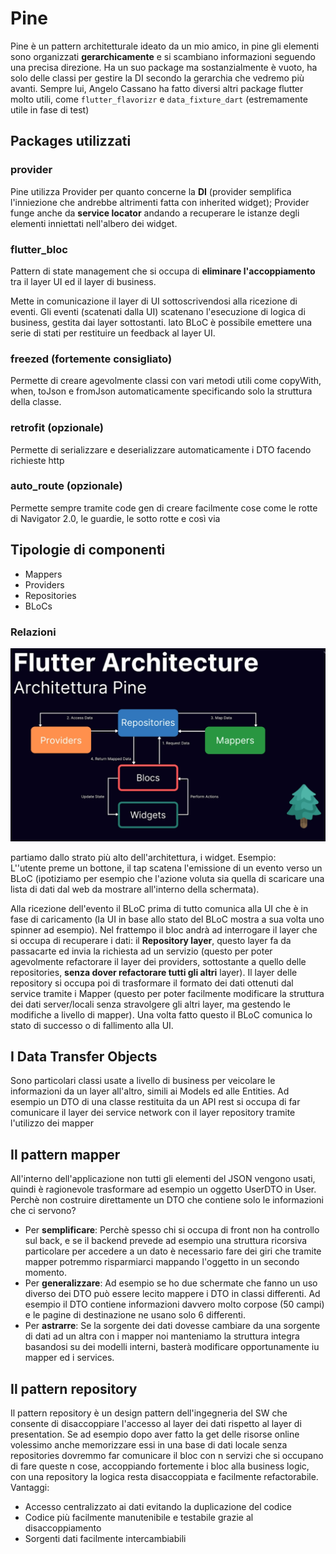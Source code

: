 # Pine

Pine è un pattern architetturale ideato da un mio amico, in pine gli elementi sono organizzati **gerarchicamente** e si scambiano informazioni seguendo una precisa direzione. Ha un suo package ma sostanzialmente è vuoto, ha solo delle classi per gestire la DI secondo la gerarchia che vedremo più avanti. Sempre lui, Angelo Cassano ha fatto diversi altri package flutter molto utili, come `flutter_flavorizr` e `data_fixture_dart` (estremamente utile in fase di test)

## Packages utilizzati

### provider

Pine utilizza Provider per quanto concerne la **DI** (provider semplifica l'inniezione che andrebbe altrimenti fatta con inherited widget); Provider funge anche da **service locator** andando a recuperare le istanze degli elementi inniettati nell'albero dei widget.

### flutter_bloc

Pattern di state management che si occupa di **eliminare l'accoppiamento** tra il layer UI ed il layer di business.

Mette in comunicazione il layer di UI sottoscrivendosi alla ricezione di eventi. Gli eventi (scatenati dalla UI) scatenano l'esecuzione di logica di business, gestita dai layer sottostanti. lato BLoC è possibile emettere una serie di stati per restituire un feedback al layer UI.

### freezed (fortemente consigliato)

Permette di creare agevolmente classi con vari metodi utili come copyWith, when, toJson e fromJson automaticamente specificando solo la struttura della classe.

### retrofit (opzionale)

Permette di serializzare e deserializzare automaticamente i DTO facendo richieste http

### auto_route (opzionale)

Permette sempre tramite code gen di creare facilmente cose come le rotte di Navigator 2.0, le guardie, le sotto rotte e così via

## Tipologie di componenti

- Mappers
- Providers
- Repositories
- BLoCs

### Relazioni

![Alt text](./pic-01.png "Flusso dei dati in pine")

partiamo dallo strato più alto dell'architettura, i widget.
Esempio:<br>
L''utente preme un bottone, il tap scatena l'emissione di un evento verso un BLoC (ipotiziamo per esempio che l'azione voluta sia quella di scaricare una lista di dati dal web da mostrare all'interno della schermata).

Alla ricezione dell'evento il BLoC prima di tutto comunica alla UI che è in fase di caricamento (la UI in base allo stato del BLoC mostra a sua volta uno spinner ad esempio). Nel frattempo il bloc andrà ad interrogare il layer che si occupa di recuperare i dati: il **Repository layer**, questo layer fa da passacarte ed invia la richiesta ad un servizio (questo per poter agevolmente refactorare il layer dei providers, sottostante a quello delle repositories, **senza dover refactorare tutti gli altri** layer). Il layer delle repository si occupa poi di trasformare il formato dei dati ottenuti dal service tramite i Mapper (questo per poter facilmente modificare la struttura dei dati server/locali senza stravolgere gli altri layer, ma gestendo le modifiche a livello di mapper). Una volta fatto questo il BLoC comunica lo stato di successo o di fallimento alla UI.

## I Data Transfer Objects

Sono particolari classi usate a livello di business per veicolare le informazioni da un layer all'altro, simili ai Models ed alle Entities. Ad esempio un DTO di una classe restituita da un API rest si occupa di far comunicare il layer dei service network con il layer repository tramite l'utilizzo dei mapper

## Il pattern mapper

All'interno dell'applicazione non tutti gli elementi del JSON vengono usati, quindi è ragionevole trasformare ad esempio un oggetto UserDTO in User.<br>
Perchè non costruire direttamente un DTO che contiene solo le informazioni che ci servono?

- Per **semplificare**: Perchè spesso chi si occupa di front non ha controllo sul back, e se il backend prevede ad esempio una struttura ricorsiva particolare per accedere a un dato è necessario fare dei giri che tramite mapper potremmo risparmiarci mappando l'oggetto in un secondo momento.
- Per **generalizzare**: Ad esempio se ho due schermate che fanno un uso diverso dei DTO può essere lecito mappere i DTO in classi differenti. Ad esempio il DTO contiene informazioni davvero molto corpose (50 campi) e le pagine di destinazione ne usano solo 6 differenti.
- Per **astrarre**: Se la sorgente dei dati dovesse cambiare da una sorgente di dati ad un altra con i mapper noi manteniamo la struttura integra basandosi su dei modelli interni, basterà modificare opportunamente iu mapper ed i services.

## Il pattern repository

Il pattern repository è un design pattern dell'ingegneria del SW che consente di disaccoppiare l'accesso al layer dei dati rispetto al layer di presentation. Se ad esempio dopo aver fatto la get delle risorse online volessimo anche memorizzare essi in una base di dati locale senza repositories dovremmo far comunicare il bloc con n servizi che si occupano di fare queste n cose, accoppiando fortemente i bloc alla business logic, con una repository la logica resta disaccoppiata e facilmente refactorabile.<br>
Vantaggi:

- Accesso centralizzato ai dati evitando la duplicazione del codice
- Codice più facilmente manutenibile e testabile grazie al disaccoppiamento
- Sorgenti dati facilmente intercambiabili
